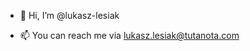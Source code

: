 - 👋 Hi, I’m @lukasz-lesiak
<!-- - 👀 I’m interested in ...
- 🌱 I’m currently learning ...
- 💞️ I’m looking to collaborate on ... -->
- 📫 You can reach me via lukasz.lesiak@tutanota.com

<!---
lukasz-lesiak/lukasz-lesiak is a ✨ special ✨ repository because its `README.md` (this file) appears on your GitHub profile.
You can click the Preview link to take a look at your changes.
--->
